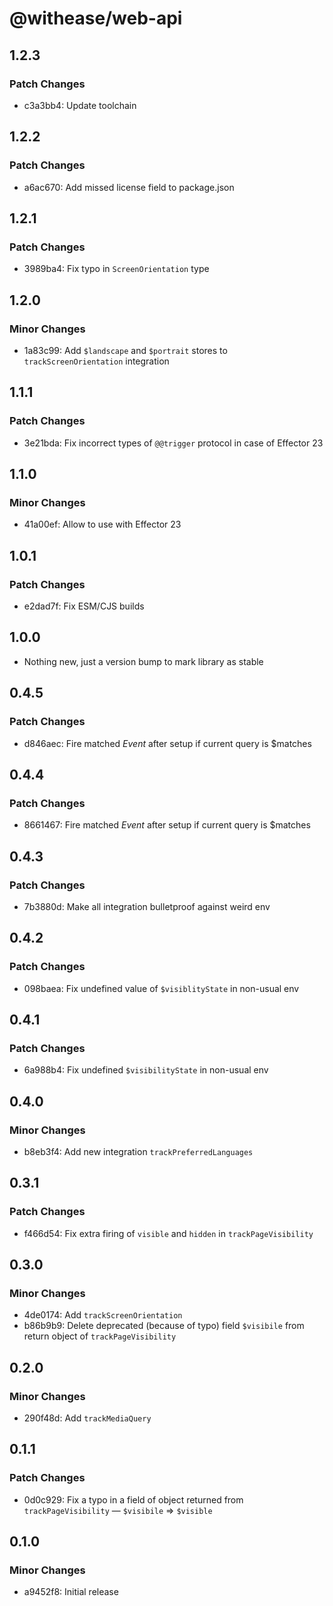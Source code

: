 # @withease/web-api

## 1.2.3

### Patch Changes

- c3a3bb4: Update toolchain

## 1.2.2

### Patch Changes

- a6ac670: Add missed license field to package.json

## 1.2.1

### Patch Changes

- 3989ba4: Fix typo in `ScreenOrientation` type

## 1.2.0

### Minor Changes

- 1a83c99: Add `$landscape` and `$portrait` stores to `trackScreenOrientation` integration

## 1.1.1

### Patch Changes

- 3e21bda: Fix incorrect types of `@@trigger` protocol in case of Effector 23

## 1.1.0

### Minor Changes

- 41a00ef: Allow to use with Effector 23

## 1.0.1

### Patch Changes

- e2dad7f: Fix ESM/CJS builds

## 1.0.0

- Nothing new, just a version bump to mark library as stable

## 0.4.5

### Patch Changes

- d846aec: Fire matched _Event_ after setup if current query is \$matches

## 0.4.4

### Patch Changes

- 8661467: Fire matched _Event_ after setup if current query is \$matches

## 0.4.3

### Patch Changes

- 7b3880d: Make all integration bulletproof against weird env

## 0.4.2

### Patch Changes

- 098baea: Fix undefined value of `$visiblityState` in non-usual env

## 0.4.1

### Patch Changes

- 6a988b4: Fix undefined `$visibilityState` in non-usual env

## 0.4.0

### Minor Changes

- b8eb3f4: Add new integration `trackPreferredLanguages`

## 0.3.1

### Patch Changes

- f466d54: Fix extra firing of `visible` and `hidden` in `trackPageVisibility`

## 0.3.0

### Minor Changes

- 4de0174: Add `trackScreenOrientation`
- b86b9b9: Delete deprecated (because of typo) field `$visibile` from return object of `trackPageVisibility`

## 0.2.0

### Minor Changes

- 290f48d: Add `trackMediaQuery`

## 0.1.1

### Patch Changes

- 0d0c929: Fix a typo in a field of object returned from `trackPageVisibility` — `$visibile` => `$visible`

## 0.1.0

### Minor Changes

- a9452f8: Initial release
